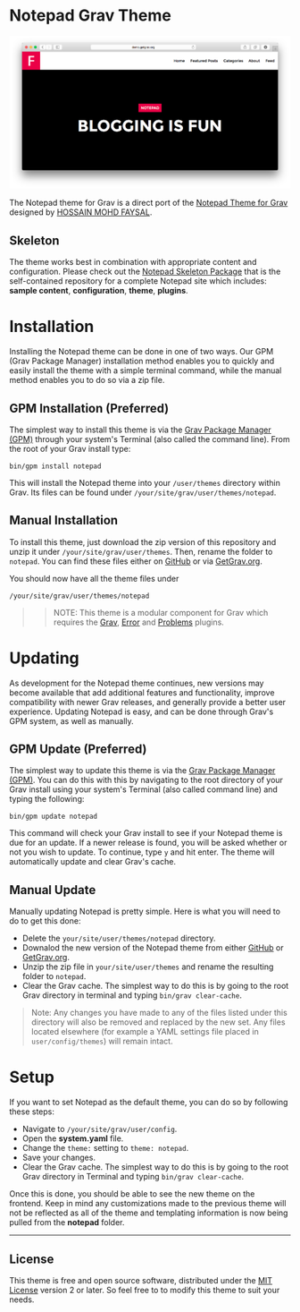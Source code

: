 # Notepad Grav Theme

![Notepad](assets/readme_1.png)

The Notepad theme for Grav is a direct port of the [Notepad Theme for Grav](http://hmfaysal.github.io/Notepad/) designed by [HOSSAIN MOHD FAYSAL](http://hmfaysal.github.io/Notepad/about/).

## Skeleton

The theme works best in combination with appropriate content and configuration. Please check out the [Notepad Skeleton Package](https://github.com/getgrav/grav-skeleton-notepad-site) that is the self-contained repository for a complete Notepad site which includes: **sample content**, **configuration**, **theme**, **plugins**.

# Installation

Installing the Notepad theme can be done in one of two ways. Our GPM (Grav Package Manager) installation method enables you to quickly and easily install the theme with a simple terminal command, while the manual method enables you to do so via a zip file. 

## GPM Installation (Preferred)

The simplest way to install this theme is via the [Grav Package Manager (GPM)](http://learn.getgrav.org/advanced/grav-gpm) through your system's Terminal (also called the command line).  From the root of your Grav install type:

    bin/gpm install notepad

This will install the Notepad theme into your `/user/themes` directory within Grav. Its files can be found under `/your/site/grav/user/themes/notepad`.

## Manual Installation

To install this theme, just download the zip version of this repository and unzip it under `/your/site/grav/user/themes`. Then, rename the folder to `notepad`. You can find these files either on [GitHub](https://github.com/getgrav/grav-theme-notepad) or via [GetGrav.org](http://getgrav.org/downloads/themes).

You should now have all the theme files under

    /your/site/grav/user/themes/notepad

>> NOTE: This theme is a modular component for Grav which requires the [Grav](http://github.com/getgrav/grav), [Error](https://github.com/getgrav/grav-theme-error) and [Problems](https://github.com/getgrav/grav-plugin-problems) plugins.

# Updating

As development for the Notepad theme continues, new versions may become available that add additional features and functionality, improve compatibility with newer Grav releases, and generally provide a better user experience. Updating Notepad is easy, and can be done through Grav's GPM system, as well as manually.

## GPM Update (Preferred)

The simplest way to update this theme is via the [Grav Package Manager (GPM)](http://learn.getgrav.org/advanced/grav-gpm). You can do this with this by navigating to the root directory of your Grav install using your system's Terminal (also called command line) and typing the following:

    bin/gpm update notepad

This command will check your Grav install to see if your Notepad theme is due for an update. If a newer release is found, you will be asked whether or not you wish to update. To continue, type `y` and hit enter. The theme will automatically update and clear Grav's cache.

## Manual Update

Manually updating Notepad is pretty simple. Here is what you will need to do to get this done:

* Delete the `your/site/user/themes/notepad` directory.
* Downalod the new version of the Notepad theme from either [GitHub](https://github.com/getgrav/grav-plugin-notepad) or [GetGrav.org](http://getgrav.org/downloads/themes#extras).
* Unzip the zip file in `your/site/user/themes` and rename the resulting folder to `notepad`.
* Clear the Grav cache. The simplest way to do this is by going to the root Grav directory in terminal and typing `bin/grav clear-cache`.

> Note: Any changes you have made to any of the files listed under this directory will also be removed and replaced by the new set. Any files located elsewhere (for example a YAML settings file placed in `user/config/themes`) will remain intact.

# Setup

If you want to set Notepad as the default theme, you can do so by following these steps:

* Navigate to `/your/site/grav/user/config`.
* Open the **system.yaml** file.
* Change the `theme:` setting to `theme: notepad`.
* Save your changes.
* Clear the Grav cache. The simplest way to do this is by going to the root Grav directory in Terminal and typing `bin/grav clear-cache`.

Once this is done, you should be able to see the new theme on the frontend. Keep in mind any customizations made to the previous theme will not be reflected as all of the theme and templating information is now being pulled from the **notepad** folder.

---

## License

This theme is free and open source software, distributed under the [MIT License](/LICENSE) version 2 or later. So feel free to to modify this theme to suit your needs.
